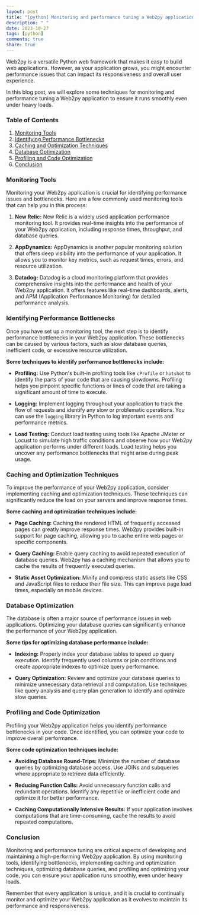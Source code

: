 ```yaml
---
layout: post
title: "[python] Monitoring and performance tuning a Web2py application"
description: " "
date: 2023-10-27
tags: [python]
comments: true
share: true
---
```


Web2py is a versatile Python web framework that makes it easy to build web applications. However, as your application grows, you might encounter performance issues that can impact its responsiveness and overall user experience. 

In this blog post, we will explore some techniques for monitoring and performance tuning a Web2py application to ensure it runs smoothly even under heavy loads.

### Table of Contents

1. [Monitoring Tools](#monitoring-tools)
2. [Identifying Performance Bottlenecks](#identifying-performance-bottlenecks)
3. [Caching and Optimization Techniques](#caching-and-optimization-techniques)
4. [Database Optimization](#database-optimization)
5. [Profiling and Code Optimization](#profiling-and-code-optimization)
6. [Conclusion](#conclusion)

### Monitoring Tools<a name="monitoring-tools"></a>

Monitoring your Web2py application is crucial for identifying performance issues and bottlenecks. Here are a few commonly used monitoring tools that can help you in this process:

1. **New Relic:** New Relic is a widely used application performance monitoring tool. It provides real-time insights into the performance of your Web2py application, including response times, throughput, and database queries.

2. **AppDynamics:** AppDynamics is another popular monitoring solution that offers deep visibility into the performance of your application. It allows you to monitor key metrics, such as request times, errors, and resource utilization.

3. **Datadog:** Datadog is a cloud monitoring platform that provides comprehensive insights into the performance and health of your Web2py application. It offers features like real-time dashboards, alerts, and APM (Application Performance Monitoring) for detailed performance analysis.

### Identifying Performance Bottlenecks<a name="identifying-performance-bottlenecks"></a>

Once you have set up a monitoring tool, the next step is to identify performance bottlenecks in your Web2py application. These bottlenecks can be caused by various factors, such as slow database queries, inefficient code, or excessive resource utilization.

**Some techniques to identify performance bottlenecks include:**

- **Profiling:** Use Python's built-in profiling tools like `cProfile` or `hotshot` to identify the parts of your code that are causing slowdowns. Profiling helps you pinpoint specific functions or lines of code that are taking a significant amount of time to execute.

- **Logging:** Implement logging throughout your application to track the flow of requests and identify any slow or problematic operations. You can use the `logging` library in Python to log important events and performance metrics.

- **Load Testing:** Conduct load testing using tools like Apache JMeter or Locust to simulate high traffic conditions and observe how your Web2py application performs under different loads. Load testing helps you uncover any performance bottlenecks that might arise during peak usage.

### Caching and Optimization Techniques<a name="caching-and-optimization-techniques"></a>

To improve the performance of your Web2py application, consider implementing caching and optimization techniques. These techniques can significantly reduce the load on your servers and improve response times.

**Some caching and optimization techniques include:**

- **Page Caching:** Caching the rendered HTML of frequently accessed pages can greatly improve response times. Web2py provides built-in support for page caching, allowing you to cache entire web pages or specific components.

- **Query Caching:** Enable query caching to avoid repeated execution of database queries. Web2py has a caching mechanism that allows you to cache the results of frequently executed queries.

- **Static Asset Optimization:** Minify and compress static assets like CSS and JavaScript files to reduce their file size. This can improve page load times, especially on mobile devices.

### Database Optimization<a name="database-optimization"></a>

The database is often a major source of performance issues in web applications. Optimizing your database queries can significantly enhance the performance of your Web2py application.

**Some tips for optimizing database performance include:**

- **Indexing:** Properly index your database tables to speed up query execution. Identify frequently used columns or join conditions and create appropriate indexes to optimize query performance.

- **Query Optimization:** Review and optimize your database queries to minimize unnecessary data retrieval and computation. Use techniques like query analysis and query plan generation to identify and optimize slow queries.

### Profiling and Code Optimization<a name="profiling-and-code-optimization"></a>

Profiling your Web2py application helps you identify performance bottlenecks in your code. Once identified, you can optimize your code to improve overall performance.

**Some code optimization techniques include:**

- **Avoiding Database Round-Trips:** Minimize the number of database queries by optimizing database access. Use JOINs and subqueries where appropriate to retrieve data efficiently.

- **Reducing Function Calls:** Avoid unnecessary function calls and redundant operations. Identify any repetitive or inefficient code and optimize it for better performance.

- **Caching Computationally Intensive Results:** If your application involves computations that are time-consuming, cache the results to avoid repeated computations.

### Conclusion<a name="conclusion"></a>

Monitoring and performance tuning are critical aspects of developing and maintaining a high-performing Web2py application. By using monitoring tools, identifying bottlenecks, implementing caching and optimization techniques, optimizing database queries, and profiling and optimizing your code, you can ensure your application runs smoothly, even under heavy loads.

Remember that every application is unique, and it is crucial to continually monitor and optimize your Web2py application as it evolves to maintain its performance and responsiveness.